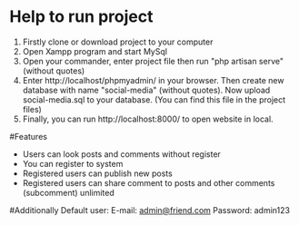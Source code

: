 # Help to run project
1) Firstly clone or download project to your computer
2) Open Xampp program and start MySql
3) Open your commander, enter project file then run "php artisan serve" (without quotes)
4) Enter http://localhost/phpmyadmin/ in your browser. Then create new database with name "social-media" (without quotes). Now upload social-media.sql to your database. (You can find this file in the project files)
5) Finally, you can run http://localhost:8000/ to open website in local.

#Features
* Users can look posts and comments without register
* You can register to system
* Registered users can publish new posts
* Registered users can share comment to posts and other comments (subcomment) unlimited

#Additionally
Default user:
E-mail: admin@friend.com
Password: admin123
